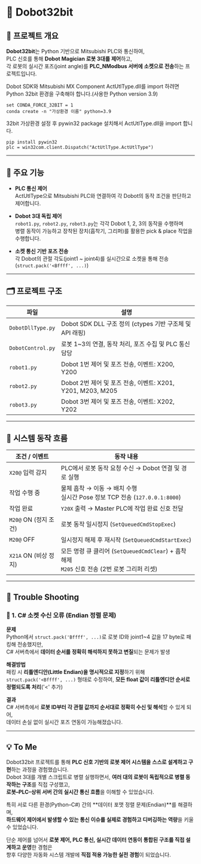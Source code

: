 # 🤖 Dobot32bit

## 📘 프로젝트 개요

**Dobot32bit**는 Python 기반으로 Mitsubishi PLC와 통신하여,  
PLC 신호를 통해 **Dobot Magician 로봇 3대를 제어**하고,  
각 로봇의 실시간 포즈(joint angle)를 **PLC_NModbus 서버에 소켓으로 전송**하는 프로젝트입니다.

Dobot SDK와 Mitsubishi MX Component ActUtlType.dll를 import 하려면   
Python 32bit 환경을 구축해야 합니다.(사용한 Python version 3.9)

```
set CONDA_FORCE_32BIT = 1
conda create -n "가상환경 이름" python=3.9
```

32bit 가상환경 설정 후 pywin32 package 설치해서
ActUtlType.dll을 import 합니다.
```
pip install pywin32
plc = win32com.client.Dispatch("ActUtlType.ActUtlType")
```
---

## 🔧 주요 기능

- **PLC 통신 제어**  
  ActUtlType으로 Mitsubishi PLC와 연결하여 각 Dobot의 동작 조건을 판단하고 제어합니다.

- **Dobot 3대 독립 제어**  
  `robot1.py`, `robot2.py`, `robot3.py`는 각각 Dobot 1, 2, 3의 동작을 수행하며  
  병렬 동작이 가능하고 장착된 장치(흡착기, 그리퍼)를 활용한 pick & place 작업을 수행합니다.

- **소켓 통신 기반 포즈 전송**  
  각 Dobot의 관절 각도(joint1 ~ joint4)를 실시간으로 소켓을 통해 전송(`struct.pack('<Bffff', ...)`)

---

## 🗂️ 프로젝트 구조

| 파일 | 설명 |
|------|------|
| `DobotDllType.py` | Dobot SDK DLL 구조 정의 (ctypes 기반 구조체 및 API 래핑) |
| `DobotControl.py` | 로봇 1~3의 연결, 동작 처리, 포즈 수집 및 PLC 통신 담당 |
| `robot1.py` | Dobot 1번 제어 및 포즈 전송, 이벤트: X200, Y200 |
| `robot2.py` | Dobot 2번 제어 및 포즈 전송, 이벤트: X201, Y201, M203, M205 |
| `robot3.py` | Dobot 3번 제어 및 포즈 전송, 이벤트: X202, Y202 |

---

## 🔄 시스템 동작 흐름

| **조건 / 이벤트**       | **동작 내용** |
|-------------------------|----------------|
| `X20@` 입력 감지         | PLC에서 로봇 동작 요청 수신 → Dobot 연결 및 경로 실행 |
| 작업 수행 중            | 물체 흡착 → 이동 → 배치 수행<br>실시간 Pose 정보 TCP 전송 (`127.0.0.1:8000`) |
| 작업 완료               | `Y20X` 출력 → Master PLC에 작업 완료 신호 전달 |
| `M20@` ON (정지 조건)    | 로봇 동작 일시정지 (`SetQueuedCmdStopExec`) |
| `M20@` OFF              | 일시정지 해제 후 재시작 (`SetQueuedCmdStartExec`) |
| `X21A` ON (비상 정지)    | 모든 명령 큐 클리어 (`SetQueuedCmdClear`) + 흡착 해제<br>`M205` 신호 전송 (2번 로봇 그리퍼 리셋) |

---

## 🐞 Trouble Shooting

### 🧩 1. C# 소켓 수신 오류 (Endian 정렬 문제)

**문제**  
Python에서 `struct.pack('Bffff', ...)`로 로봇 ID와 joint1~4 값을 17 byte로 패킹해 전송했지만,  
C# 서버측에서 **데이터 순서를 정확히 해석하지 못하고 변질**되는 문제가 발생

**해결방법**  
패킹 시 **리틀엔디안(Little Endian)을 명시적으로 지정**하기 위해  
`struct.pack('<Bffff', ...)` 형태로 수정하여,  **모든 float 값이 리틀엔디안 순서로 정렬되도록 처리**('<' 추가)

**결과**  
C# 서버측에서 **로봇 ID부터 각 관절 값까지 순서대로 정확히 수신 및 해석**할 수 있게 되어,  
데이터 손실 없이 실시간 포즈 연동이 가능해졌습니다.

---

## 💡 To Me

Dobot32bit 프로젝트를 통해 **PLC 신호 기반의 로봇 제어 시스템을 스스로 설계하고 구현**하는 과정을 경험했습니다.  
Dobot 3대를 개별 스크립트로 병렬 실행하면서, **여러 대의 로봇이 독립적으로 병렬 동작하는 구조**를 직접 구성했고,  
**로봇–PLC–상위 서버 간의 실시간 통신 흐름**을 이해할 수 있었습니다.

특히 서로 다른 환경(Python–C#) 간의 **데이터 포맷 정렬 문제(Endian)**를 해결하며,  
**하드웨어 제어에서 발생할 수 있는 통신 이슈를 실제로 경험하고 디버깅하는 역량**을 키울 수 있었습니다.

단순 제어를 넘어서 **로봇 제어, PLC 통신, 실시간 데이터 연동이 통합된 구조를 직접 설계하고 운영**한 경험은  
향후 다양한 자동화 시스템 개발에 **직접 적용 가능한 실전 경험**이 되었습니다.
